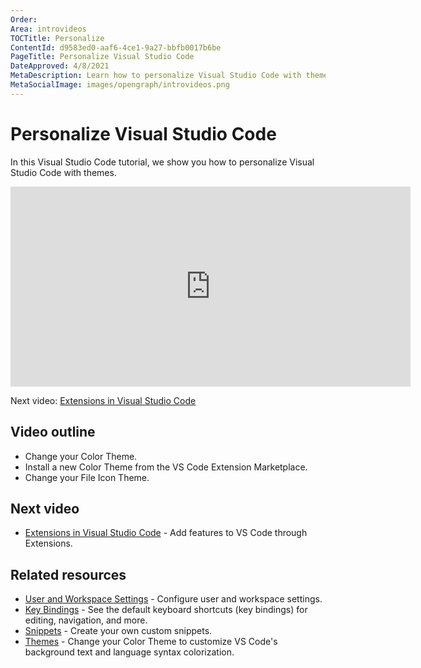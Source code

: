 ```yaml
---
Order:
Area: introvideos
TOCTitle: Personalize
ContentId: d9583ed0-aaf6-4ce1-9a27-bbfb0017b6be
PageTitle: Personalize Visual Studio Code
DateApproved: 4/8/2021
MetaDescription: Learn how to personalize Visual Studio Code with themes.
MetaSocialImage: images/opengraph/introvideos.png
---
```

# Personalize Visual Studio Code

In this Visual Studio Code tutorial, we show you how to personalize Visual Studio Code with themes.

<iframe src="https://www.microsoft.com/en-us/videoplayer/embed/RE4MEEF" width="640" height="320" allowFullScreen="true" frameBorder="0"></iframe>

Next video: [Extensions in Visual Studio Code](/docs/introvideos/extend.md)

## Video outline

* Change your Color Theme.
* Install a new Color Theme from the VS Code Extension Marketplace.
* Change your File Icon Theme.

## Next video

* [Extensions in Visual Studio Code](/docs/introvideos/extend.md) - Add features to VS Code through Extensions.

## Related resources

* [User and Workspace Settings](/docs/getstarted/settings.md) - Configure user and workspace settings.
* [Key Bindings](/docs/getstarted/keybindings.md) - See the default keyboard shortcuts (key bindings) for editing, navigation, and more.
* [Snippets](/docs/editor/userdefinedsnippets.md) - Create your own custom snippets.
* [Themes](/docs/getstarted/themes.md) - Change your Color Theme to customize VS Code's background text and language syntax colorization.
